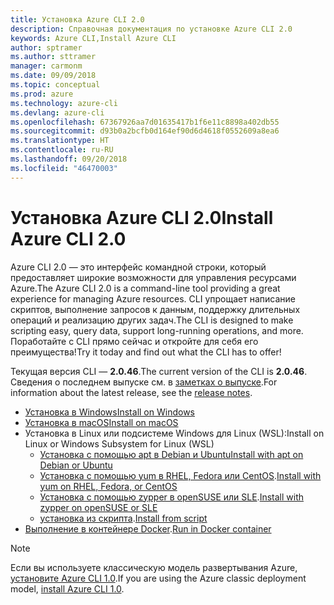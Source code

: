 ```yaml
---
title: Установка Azure CLI 2.0
description: Справочная документация по установке Azure CLI 2.0
keywords: Azure CLI,Install Azure CLI
author: sptramer
ms.author: sttramer
manager: carmonm
ms.date: 09/09/2018
ms.topic: conceptual
ms.prod: azure
ms.technology: azure-cli
ms.devlang: azure-cli
ms.openlocfilehash: 67367926aa7d01635417b1f6e11c8898a402db55
ms.sourcegitcommit: d93b0a2bcfb0d164ef90d6d4618f0552609a8ea6
ms.translationtype: HT
ms.contentlocale: ru-RU
ms.lasthandoff: 09/20/2018
ms.locfileid: "46470003"
---
```

# <a name="install-azure-cli-20"></a><span data-ttu-id="9d015-104">Установка Azure CLI 2.0</span><span class="sxs-lookup"><span data-stu-id="9d015-104">Install Azure CLI 2.0</span></span>

<span data-ttu-id="9d015-105">Azure CLI 2.0 — это интерфейс командной строки, который предоставляет широкие возможности для управления ресурсами Azure.</span><span class="sxs-lookup"><span data-stu-id="9d015-105">The Azure CLI 2.0 is a command-line tool providing a great experience for managing Azure resources.</span></span> <span data-ttu-id="9d015-106">CLI упрощает написание скриптов, выполнение запросов к данным, поддержку длительных операций и реализацию других задач.</span><span class="sxs-lookup"><span data-stu-id="9d015-106">The CLI is designed to make scripting easy, query data, support long-running operations, and more.</span></span> <span data-ttu-id="9d015-107">Поработайте с CLI прямо сейчас и откройте для себя его преимущества!</span><span class="sxs-lookup"><span data-stu-id="9d015-107">Try it today and find out what the CLI has to offer!</span></span>

<span data-ttu-id="9d015-108">Текущая версия CLI — __2.0.46__.</span><span class="sxs-lookup"><span data-stu-id="9d015-108">The current version of the CLI is __2.0.46__.</span></span> <span data-ttu-id="9d015-109">Сведения о последнем выпуске см. в [заметках о выпуске](release-notes-azure-cli.md).</span><span class="sxs-lookup"><span data-stu-id="9d015-109">For information about the latest release, see the [release notes](release-notes-azure-cli.md).</span></span>

* [<span data-ttu-id="9d015-110">Установка в Windows</span><span class="sxs-lookup"><span data-stu-id="9d015-110">Install on Windows</span></span>](install-azure-cli-windows.md)
* [<span data-ttu-id="9d015-111">Установка в macOS</span><span class="sxs-lookup"><span data-stu-id="9d015-111">Install on macOS</span></span>](install-azure-cli-macos.md)
* <span data-ttu-id="9d015-112">Установка в Linux или подсистеме Windows для Linux (WSL):</span><span class="sxs-lookup"><span data-stu-id="9d015-112">Install on Linux or Windows Subsystem for Linux (WSL)</span></span>
  * [<span data-ttu-id="9d015-113">Установка с помощью apt в Debian и Ubuntu</span><span class="sxs-lookup"><span data-stu-id="9d015-113">Install with apt on Debian or Ubuntu</span></span>](install-azure-cli-apt.md)
  * <span data-ttu-id="9d015-114">[Установка с помощью yum в RHEL, Fedora или CentOS](install-azure-cli-yum.md).</span><span class="sxs-lookup"><span data-stu-id="9d015-114">[Install with yum on RHEL, Fedora, or CentOS](install-azure-cli-yum.md)</span></span>
  * <span data-ttu-id="9d015-115">[Установка с помощью zypper в openSUSE или SLE](install-azure-cli-zypper.md).</span><span class="sxs-lookup"><span data-stu-id="9d015-115">[Install with zypper on openSUSE or SLE](install-azure-cli-zypper.md)</span></span>
  * <span data-ttu-id="9d015-116">[установка из скрипта](install-azure-cli-linux.md).</span><span class="sxs-lookup"><span data-stu-id="9d015-116">[Install from script](install-azure-cli-linux.md)</span></span>
* <span data-ttu-id="9d015-117">[Выполнение в контейнере Docker](run-azure-cli-docker.md).</span><span class="sxs-lookup"><span data-stu-id="9d015-117">[Run in Docker container](run-azure-cli-docker.md)</span></span>

> [!NOTE]
> <span data-ttu-id="9d015-118">Если вы используете классическую модель развертывания Azure, [установите Azure CLI 1.0](install-cli-version-1.0.md).</span><span class="sxs-lookup"><span data-stu-id="9d015-118">If you are using the Azure classic deployment model, [install Azure CLI 1.0](install-cli-version-1.0.md).</span></span>
